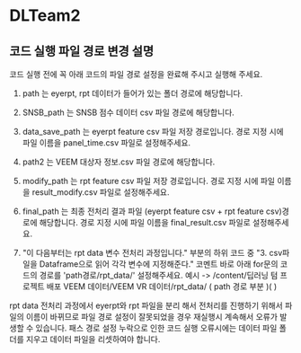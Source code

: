 # DLTeam2
## 코드 실행 파일 경로 변경 설명
코드 실행 전에 꼭 아래 코드의 파일 경로 설정을 완료해 주시고 실행해 주세요.

1. path 는 eyerpt, rpt 데이터가 들어가 있는 폴더 경로에 해당합니다. 

2. SNSB_path 는 SNSB 점수 데이터 csv 파일 경로에 해당합니다.

3. data_save_path 는 eyerpt feature csv 파일 저장 경로입니다. 경로 지정 시에 파일 이름을 panel_time.csv 파일로 설정해주세요.

4. path2 는 VEEM 대상자 정보.csv 파일 경로에 해당합니다. 

5. modify_path 는 rpt feature csv 파일 저장 경로입니다. 경로 지정 시에 파일 이름을 result_modify.csv 파일로 설정해주세요.

6. final_path 는 최종 전처리 결과 파일 (eyerpt feature csv + rpt feature csv)경로에 해당합니다. 경로 지정 시에 파일 이름을 final_result.csv 파일로 설정해주세요.

7. "이 다음부터는 rpt data 변수 전처리 과정입니다." 부분의 하위 코드 중 "3. csv파일을 Dataframe으로 읽어 각각 변수에 지정해준다."  코멘트 바로 아래 for문의 코드의 경로를 
    'path경로/rpt_data/' 설정해주세요.  예시 -> /content/딥러닝 텀 프로젝트 배포 VEEM 데이터/VEEM VR 데이터/rpt_data/
                                               (                                       path 경로 부분                                            )(       )

 rpt data 전처리 과정에서 eyerpt와 rpt 파일을 분리 해서 전처리를 진행하기 위해서 파일의 이름이 바뀌므로 파일 경로 설정이 잘못되었을 경우 재실행시 계속해서 오류가 발생할 수 있습니다. 
 패스 경로 설정 누락으로 인한 코드 실행 오류시에는 데이터 파일 폴더를 지우고 데이터 파일을 리셋하여야 합니다. 
